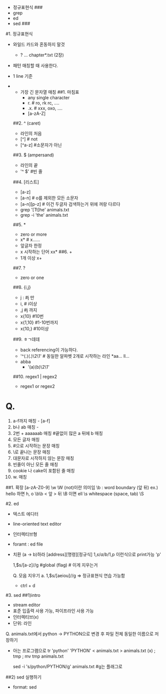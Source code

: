 - 정규표현식 ###
- grep
- ed
- sed ###

#1. 정규표현식
- 와일드 카드와 혼동하지 말것
  * ? ... chapter*.txt (2장)
- 패턴 매칭할 때 사용한다.
- 1 line 기준
- - 가장 긴 문자열 매칭	
  ##1. 마침표
    - any single character
    - r. # ro, rk rc, ....
    - .x. # xxx, oxo, ....
    - [a-zA-Z]

  ##2. ^ (caret)
  - 라인의 처음
  - [^] # not
  - [^a-z] #소문자가 아닌

  ##3. $ (ampersand)
  - 라인의 끝
  - '^ $' #빈 줄

  ##4. [리스트]
  - [a-z]
  - [a-n] # o를 제외한 모든 소문자
  - [a-n][p-z] # 이건 두글자 검색하는거 위에 꺼랑 다르다
  - grep '[Tt]he' animals.txt
  - grep -i 'the' animals.txt

  ##5. *
  - zero or more
  - x* # x......
  - 앞글자 한정
  - x 시작하는 단어
    xx*
  ##6. \+
  - 1개 이상
    x\+

  ##7. \?
  - zero or one

  ##8. \{i,j\}
  - j : #j 만
  - i,  # i이상
  - ,j #j 까지
  - x\{10\} #10번
  - x\{1,10\} #1-10번까지
  - x\{10,\} #10이상

  ##9. ㅎㄱ데데
  - back referencing이 가능하다.
  - '^\(.\)\(.\)\2\1' # 동일한 알파벳 2개로 시작하는 라인 *aa... ll...
  - abba
    - '\(a\)\(b\)\2\1'
    

  ##10. regex1 \| regex2
  - regex1 or regex2

# Q.
1) a-f까지 매칭 - [a-f]
2) b나 ab 매칭 - 
3) 2번 + aaaaaab 매칭 #끝없이 많은 a 뒤에 b 매칭
4) 모든 글자 매칭
5) #으로 시작하는 문장 매칭
6) \로 끝나는 문장 매칭
7) 대문자로 시작하지 않는 문장 매칭
8) 빈줄이 아닌 모든 줄 매칭
9) cookie 나 cake이 포함된 줄 매칭
10) w. 매칭

##1. 확장
[a-zA-Z0-9] \w
\W (not)이란 의미임
\b : word boundary (앞 뒤) ex.) hello 하면 h, o
\b<regex>\b
	\< 앞 \> 뒤
\B 이면 ell
\s whitespace (space, tab)
\S

#2. ed
- 텍스트 에디터
- line-oriented text editor
- 인터렉티브형
- foramt : ed file

- 치환 (a -> b)하라
  [address][명령][정규식]
  1,$s/a/b/
  1,$p 이런식으로 print가능 'p'

  1,$s/[a-z]//g #global (flag) # 이게 지우는거
 
  Q. 모음 지우기
  a. 1,$s/[aeiou]//g
  => 정규표현식 연습 가능함

  - ctrl + d


#3. sed
##1)intro
- stream editor
- 표준 입출력 사용 가능, 파이프라인 사용 가능
- 인터렉티브(x)
- 단위: 라인

 Q. animals.txt에서 python -> PYTHON으로 변경 후 파일 전체 동일한 이름으로 저장하기
 - 아는 프로그램으로
   tr 'python' 'PYTHON' < animals.txt > animals.txt (x)
   ; tmp ; mv tmp animals.txt

   sed -i 's/python/PYTHON/g' animals.txt #g는 플래그로 

##2) sed 실행하기
 - format: sed <script> <input_file> # > <out_file>''
 - ex) "hello -> world" file

 - sed 's/hello/world/g' file
 - cat file | sed 's/hello/world/g'

### -i option
  - 동일한 파일에 저장한다. (in-place)
  - 임시파일을 따로 저장하고 싶을 때 -iE # fileE

### -n option
  - p와 같이 상요하여 출력 범위를 저장한다.
	sed -n '2p' file
  - 5~10줄 출력하기
	sed -n '5,10p' file # ,가 range

  - python이 있는 라인만 출력해줘
	sed -n '/python/p' animals.txt
  - ; 으로 여러 정규식 연결 가능
	sed -n '1p ; $p' file
	sed -n '1p ; $p' fileA fileB fileC
	cat fileA fileB fileC | sed - n '1p ; $p'

### -e, -f
  -e : expression
  -f : file
  sed -e '1p ; $p' -f file
  - 옵션이 없으면 1번째 정규표현식, 2번째가 입력파일

sed <option> <script> <input_file> # full format

##3) script
- format: <address><cmd<option> # address는 위치
  '2p'
  - address: 2
  - cmd :p 
  - 5,10p
  - '3d' # 3번째 라인을 지워라

Q. input_file 에서 python으로 시작하는 라인 삭제하고,  hello -> world로 변경한 뒤 out_file에 저장하라

sed -e '/^python/d' -e 's/hello.world/g' input_file > out_file

Q. 집가서 해와~
1) 5번째 줄 삭제
2) python, Python 포함 줄 삭제
3) 처음 10개 줄 중 2번 실행
4) 각 줄에 첫 3글자 삭제

s'/python//g'

- p, d, s, q (quit)

### cmd 's'
- format: s/regex/replacement/flag
- g
- p : 해당부분 프린트
- i : 대소문자 구분 없음

Q. image.jpg.1, image.jpg.2, image.jpg.3
이 파일들을 sed를 이용해서 image1.jpg ,image2.jpg ,image3.jpg 로 변경해보시오.

sed s/\(\)//g

### address
- 범위 지정
  '2p'
  sed '160s/a/b/'
  sed '/apple/s///' # apple 이 있는 부분에서 뭔가를 하는
  sed '/apple/!s///' #위에 꺼랑 반대의 의미 ! : not

  sed '160,200s/a/b/' (범위)
  sed '160,2s/a/b/' #160만 수행하고 끝
  $
  1,$~2 # step==2

# 스크립트 작성
- 파일에 커맨드라인 입력
- 모드 변경한다.
  chmod +x file
- 실행
  name
  ./name

- 주석 #로 단다.